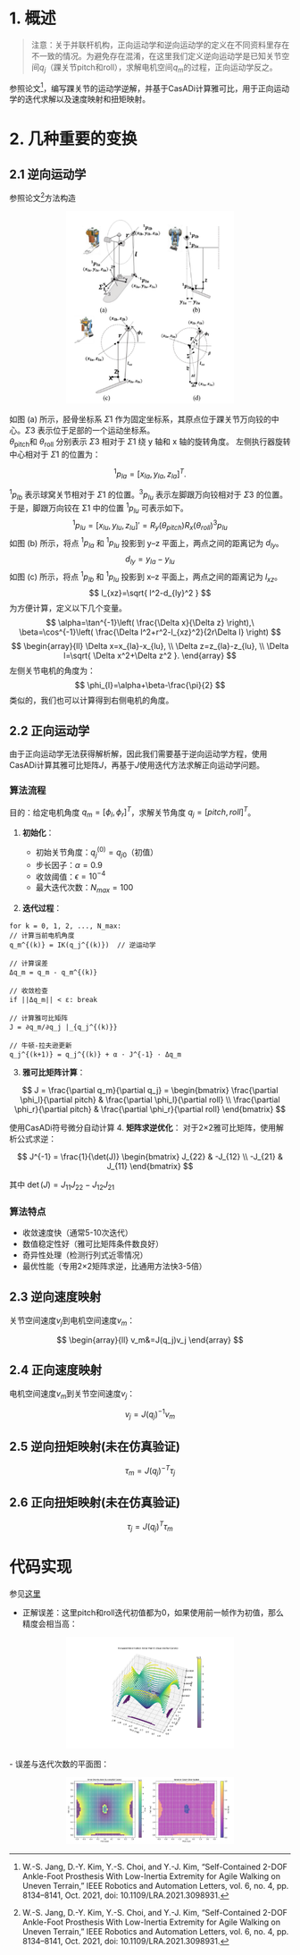 # 1. 概述

> 注意：关于并联杆机构，正向运动学和逆向运动学的定义在不同资料里存在不一致的情况。为避免存在混淆，在这里我们定义逆向运动学是已知关节空间$q_j$（踝关节pitch和roll），求解电机空间$q_m$的过程，正向运动学反之。

参照论文[^1]，编写踝关节的运动学逆解，并基于CasADi计算雅可比，用于正向运动学的迭代求解以及速度映射和扭矩映射。

# 2. 几种重要的变换

## 2.1 逆向运动学

参照论文[^1]方法构造

<p align="center">
    <img src="img/ankle_ik.jpg" width="300">
</p>

如图 (a) 所示，胫骨坐标系 $Σ1$ 作为固定坐标系，其原点位于踝关节万向铰的中心。$Σ3$ 表示位于足部的一个运动坐标系。  
$\theta_{\text{pitch}}$和 $\theta_{\text{roll}}$ 分别表示 $Σ3$ 相对于 $Σ1$ 绕 y 轴和 x 轴的旋转角度。
左侧执行器旋转中心相对于 $Σ1$ 的位置为：

$$
^1p_{la}=[x_{la},y_{la},z_{la}]^T.
$$

$^1p_{lb}$ 表示球窝关节相对于 $Σ1$ 的位置。$^3p_{lu}$ 表示左脚跟万向铰相对于 $Σ3$ 的位置。于是，脚跟万向铰在 Σ1 中的位置 $^1p_{lu}$ 可表示如下。
$$
^1p_{lu}=[x_{lu},y_{lu},z_{lu}]'=R_{y}(\theta_{pitch})R_{x}(\theta_{roll})^3p_{lu}
$$
如图 (b) 所示，将点 $^{1}p_{la}$ 和 $^{1}p_{lu}$ 投影到 y–z 平面上，两点之间的距离记为 $d_{ly}$。
$$
d_{ly}=y_{la}-y_{lu}
$$
如图 (c) 所示，将点 $^{1}p_{lb}$ 和 $^{1}p_{lu}$ 投影到 x–z 平面上，两点之间的距离记为 $l_{xz}$。
$$
l_{xz}=\sqrt{ l^2-d_{ly}^2 }
$$
为方便计算，定义以下几个变量。
$$
\alpha=\tan^{-1}\left( \frac{\Delta x}{\Delta z} \right),\ \beta=\cos^{-1}\left( \frac{\Delta l^2+r^2-l_{xz}^2}{2r\Delta l} \right)
$$
$$
\begin{array}{ll}
\Delta x=x_{la}-x_{lu}, \\
\Delta z=z_{la}-z_{lu}, \\
\Delta l=\sqrt{ \Delta x^2+\Delta z^2 }.
\end{array}
$$
左侧关节电机的角度为：
$$
\phi_{l}=\alpha+\beta-\frac{\pi}{2}
$$
类似的，我们也可以计算得到右侧电机的角度。

## 2.2 正向运动学

由于正向运动学无法获得解析解，因此我们需要基于逆向运动学方程，使用CasADi计算其雅可比矩阵$J$，再基于$J$使用迭代方法求解正向运动学问题。

### **算法流程**

目的：给定电机角度 $q_m = [\phi_l, \phi_r]^T$，求解关节角度 $q_j = [pitch, roll]^T$。

1. **初始化**：

   - 初始关节角度：$q_j^{(0)} = q_{j0}$（初值）
   - 步长因子：$\alpha = 0.9$
   - 收敛阈值：$\epsilon = 10^{-4}$
   - 最大迭代次数：$N_{max} = 100$
2. **迭代过程**：

```
for k = 0, 1, 2, ..., N_max:
// 计算当前电机角度
q_m^{(k)} = IK(q_j^{(k)})  // 逆运动学

// 计算误差
Δq_m = q_m - q_m^{(k)}

// 收敛检查
if ||Δq_m|| < ε: break

// 计算雅可比矩阵
J = ∂q_m/∂q_j |_{q_j^{(k)}}

// 牛顿-拉夫逊更新
q_j^{(k+1)} = q_j^{(k)} + α · J^{-1} · Δq_m
```

3. **雅可比矩阵计算**：

$$
J = \frac{\partial q_m}{\partial q_j} = \begin{bmatrix}
\frac{\partial \phi_l}{\partial pitch} & \frac{\partial \phi_l}{\partial roll} \\
\frac{\partial \phi_r}{\partial pitch} & \frac{\partial \phi_r}{\partial roll}
\end{bmatrix}
$$

使用CasADi符号微分自动计算
4. **矩阵求逆优化**：
对于2×2雅可比矩阵，使用解析公式求逆：

$$
J^{-1} = \frac{1}{\det(J)} \begin{bmatrix}
J_{22} & -J_{12} \\
-J_{21} & J_{11}
\end{bmatrix}
$$

其中 $\det(J) = J_{11}J_{22} - J_{12}J_{21}$

### **算法特点**

- 收敛速度快（通常5-10次迭代）
- 数值稳定性好（雅可比矩阵条件数良好）
- 奇异性处理（检测行列式近零情况）
- 最优性能（专用2×2矩阵求逆，比通用方法快3-5倍）

## 2.3 逆向速度映射

关节空间速度$v_{j}$到电机空间速度$v_{m}$：

$$
\begin{array}{ll}
v_m&=J(q_j)v_j
\end{array}
$$

## 2.4 正向速度映射

电机空间速度$v_{m}$到关节空间速度$v_{j}$：

$$
v_j=J(q_j)^{-1}v_m
$$

## 2.5 逆向扭矩映射(未在仿真验证)

$$
\tau_{m}=J(q_{j})^{-T}\tau_{j}
$$

## 2.6 正向扭矩映射(未在仿真验证)

$$
\tau_{j}=J(q_{j})^{T}\tau_{m}
$$

# 代码实现

参见[这里](https://github.com/Matthew-WangT/algorithm-collection/blob/main/geometry/ankle_solver/ankle_solver.py)

- 正解误差：这里pitch和roll迭代初值都为0，如果使用前一帧作为初值，那么精度会相当高：

<p align="center">
    <img src="img/ankle_solve_fk_err.png" width="300">
</p>
- 误差与迭代次数的平面图：
<p align="center">
    <img src="img/ankle_solve_fk_err_and_itr_plane.png" width="300">
</p>

[^1]: W.-S. Jang, D.-Y. Kim, Y.-S. Choi, and Y.-J. Kim, “Self-Contained 2-DOF Ankle-Foot Prosthesis With Low-Inertia Extremity for Agile Walking on Uneven Terrain,” IEEE Robotics and Automation Letters, vol. 6, no. 4, pp. 8134–8141, Oct. 2021, doi: 10.1109/LRA.2021.3098931.
